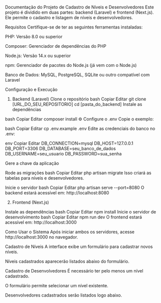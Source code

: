 Documentação do Projeto de Cadastro de Níveis e Desenvolvedores
Este projeto é dividido em duas partes: backend (Laravel) e frontend (Next.js). Ele permite o cadastro e listagem de níveis e desenvolvedores.

Requisitos
Certifique-se de ter as seguintes ferramentas instaladas:

PHP: Versão 8.0 ou superior

Composer: Gerenciador de dependências do PHP

Node.js: Versão 14.x ou superior

npm: Gerenciador de pacotes do Node.js (já vem com o Node.js)

Banco de Dados: MySQL, PostgreSQL, SQLite ou outro compatível com Laravel

Configuração e Execução
1. Backend (Laravel)
Clone o repositório
bash
Copiar
Editar
git clone [URL_DO_SEU_REPOSITORIO]
cd [pasta_do_backend]
Instale as dependências

bash
Copiar
Editar
composer install
⚙️ Configure o .env
Copie o exemplo:

bash
Copiar
Editar
cp .env.example .env
Edite as credenciais do banco no .env:

env
Copiar
Editar
DB_CONNECTION=mysql
DB_HOST=127.0.0.1
DB_PORT=3306
DB_DATABASE=seu_banco_de_dados
DB_USERNAME=seu_usuario
DB_PASSWORD=sua_senha

Gere a chave da aplicação

Rode as migrações
bash
Copiar
Editar
php artisan migrate
Isso criará as tabelas para níveis e desenvolvedores.

Inicie o servidor
bash
Copiar
Editar
php artisan serve --port=8080
O backend estará acessível em: http://localhost:8080

2. Frontend (Next.js)

Instale as dependências
bash
Copiar
Editar
npm install
Inicie o servidor de desenvolvimento
bash
Copiar
Editar
npm run dev
O frontend estará acessível em: http://localhost:3000

Como Usar o Sistema
Após iniciar ambos os servidores, acesse http://localhost:3000 no navegador.

Cadastro de Níveis
A interface exibe um formulário para cadastrar novos níveis.

Níveis cadastrados aparecerão listados abaixo do formulário.

Cadastro de Desenvolvedores
É necessário ter pelo menos um nível cadastrado.

O formulário permite selecionar um nível existente.

Desenvolvedores cadastrados serão listados logo abaixo.






